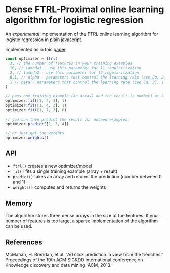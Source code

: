 # Dense FTRL-Proximal online learning algorithm for logistic regression

An _experimental_ implementation of the FTRL online learning algorithm for logistic regression in plain javascript.

Implemented as in this
[paper](https://www.eecs.tufts.edu/%7Edsculley/papers/ad-click-prediction.pdf).


```js
const optimizer = ftrl(
  3, // the number of features in your training examples 
  10, // lambda1 - use this parameter for l1 regularitzation
  2, // lambda2 - use this parameter for l2 regularitzation
  0.1, // alpha - parameters that control the learning rate (see Eq. 2)
  1 // beta - parameters that control the learning rate (see Eq. 2). 1 seems to be a good default value here
)

// pass one training example (an array) and the result (a number) at a time
optimizer.fit([1, 2, 3], 1)
optimizer.fit([1, 4, 3], 1)
optimizer.fit([1, 7, 3], 0)

// you can then predict the result for unseen examples
optimizer.predict([2, 3, 4])

// or just get the weights
optimizer.weights()
```

## API

* `ftrl()` creates a new optimizer/model
* `fit()` fits a single training example (array + result)
* `predict()` takes an array and returns the prediction (number between 0 and 1)
* `weights()` computes and returns the weights


## Memory

The algorithm stores three dense arrays in the size of the features. If your number of features is too large, a sparse implementation of the algorithm can be used.

## References

McMahan, H. Brendan, et al. “Ad click prediction: a view from the
trenches.” Proceedings of the 19th ACM SIGKDD international conference
on Knowledge discovery and data mining. ACM, 2013.
